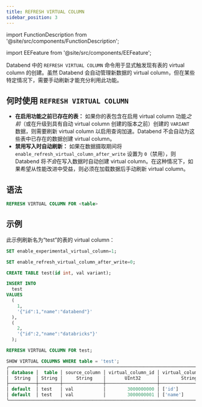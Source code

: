 ```yaml
---
title: REFRESH VIRTUAL COLUMN
sidebar_position: 3
---
```


import FunctionDescription from '@site/src/components/FunctionDescription';

<FunctionDescription description="Introduced or updated: v1.2.271"/>

import EEFeature from '@site/src/components/EEFeature';

<EEFeature featureName='VIRTUAL COLUMN'/>

Databend 中的 `REFRESH VIRTUAL COLUMN` 命令用于显式触发现有表的 virtual column 的创建。虽然 Databend 会自动管理新数据的 virtual column，但在某些特定情况下，需要手动刷新才能充分利用此功能。

## 何时使用 `REFRESH VIRTUAL COLUMN`

- **在启用功能之前已存在的表：** 如果你的表包含在启用 virtual column 功能*之前*（或在升级到具有自动 virtual column 创建的版本之前）创建的 `VARIANT` 数据，则需要刷新 virtual column 以启用查询加速。Databend 不会自动为这些表中已存在的数据创建 virtual column。
- **禁用写入时自动刷新：** 如果在数据摄取期间将 `enable_refresh_virtual_column_after_write` 设置为 `0`（禁用），则 Databend 将*不会*在写入数据时自动创建 virtual column。在这种情况下，如果希望从性能改进中受益，则必须在加载数据后手动刷新 virtual column。

## 语法

```sql
REFRESH VIRTUAL COLUMN FOR <table>
```

## 示例

此示例刷新名为“test”的表的 virtual column：

```sql
SET enable_experimental_virtual_column=1;

SET enable_refresh_virtual_column_after_write=0;

CREATE TABLE test(id int, val variant);

INSERT INTO
  test
VALUES
  (
    1,
    '{"id":1,"name":"databend"}'
  ),
  (
    2,
    '{"id":2,"name":"databricks"}'
  );

REFRESH VIRTUAL COLUMN FOR test;

SHOW VIRTUAL COLUMNS WHERE table = 'test';
╭───────────────────────────────────────────────────────────────────────────────────────────────────╮
│ database │  table │ source_column │ virtual_column_id │ virtual_column_name │ virtual_column_type │
│  String  │ String │     String    │       UInt32      │        String       │        String       │
├──────────┼────────┼───────────────┼───────────────────┼─────────────────────┼─────────────────────┤
│ default  │ test   │ val           │        3000000000 │ ['id']              │ UInt64              │
│ default  │ test   │ val           │        3000000001 │ ['name']            │ String              │
╰───────────────────────────────────────────────────────────────────────────────────────────────────╯
```